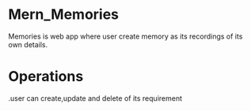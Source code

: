 # Mern_Memories
Memories is web app where user create memory as its recordings of its own details. 

# Operations
.user can create,update and delete of its requirement
